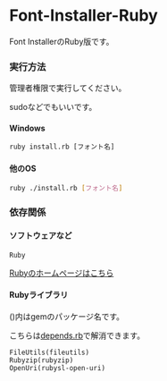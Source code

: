 # Font-Installer-Ruby
Font InstallerのRuby版です。

### 実行方法
管理者権限で実行してください。

sudoなどでもいいです。

#### Windows
```cmd
ruby install.rb [フォント名]
```

#### 他のOS
```sh
ruby ./install.rb [フォント名]
```

### 依存関係

#### ソフトウェアなど
```
Ruby
```

[Rubyのホームページはこちら](https://www.ruby-lang.org/)

#### Rubyライブラリ
()内はgemのパッケージ名です。

こちらは[depends.rb](./depends.rb)で解消できます。
```
FileUtils(fileutils)
Rubyzip(rubyzip)
OpenUri(rubysl-open-uri)
```
